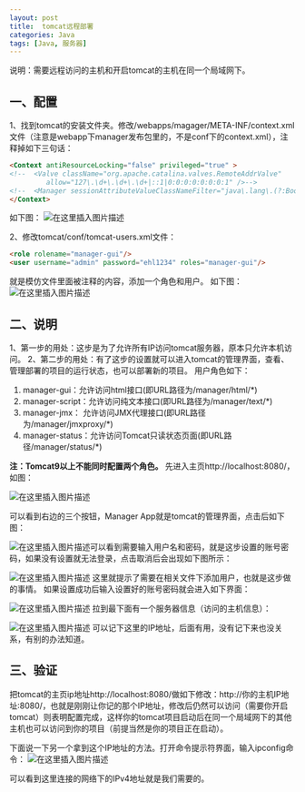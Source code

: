 ```yaml
---
layout: post
title:  tomcat远程部署
categories: Java
tags: [Java, 服务器]
---
```


说明：需要远程访问的主机和开启tomcat的主机在同一个局域网下。

## 一、配置
1、找到tomcat的安装文件夹。修改/webapps/magager/META-INF/context.xml文件（注意是webapp下manager发布包里的，不是conf下的context.xml），注释掉如下三句话：

```html
<Context antiResourceLocking="false" privileged="true" >
<!--  <Valve className="org.apache.catalina.valves.RemoteAddrValve"
         allow="127\.\d+\.\d+\.\d+|::1|0:0:0:0:0:0:0:1" />-->
<!--  <Manager sessionAttributeValueClassNameFilter="java\.lang\.(?:Boolean|Integer|Long|Number|String)|org\.apache\.catalina\.filters\.CsrfPreventionFilter\$LruCache(?:\$1)?|java\.util\.(?:Linked)?HashMap"/>-->
</Context>
```
如下图：
![在这里插入图片描述](https://img-blog.csdnimg.cn/3b4ff833846946d29d53533922540034.png)

2、修改tomcat/conf/tomcat-users.xml文件：

```html
<role rolename="manager-gui"/>
<user username="admin" password="ehl1234" roles="manager-gui"/>
```

就是模仿文件里面被注释的内容，添加一个角色和用户。
如下图：
![在这里插入图片描述](https://img-blog.csdnimg.cn/3047be3e2fbe4b56993e8ae7f99bafd8.png)

## 二、说明
1、第一步的用处：这步是为了允许所有IP访问tomcat服务器，原本只允许本机访问。
2、第二步的用处：有了这步的设置就可以进入tomcat的管理界面，查看、管理部署的项目的运行状态，也可以部署新的项目。
用户角色如下：
1.	manager-gui：允许访问html接口(即URL路径为/manager/html/*)
2.	manager-script：允许访问纯文本接口(即URL路径为/manager/text/*)
3.	manager-jmx： 允许访问JMX代理接口(即URL路径为/manager/jmxproxy/*)
4.	manager-status：允许访问Tomcat只读状态页面(即URL路径/manager/status/*)

**注：Tomcat9以上不能同时配置两个角色。**
先进入主页http://localhost:8080/，如图：
 
![在这里插入图片描述](https://img-blog.csdnimg.cn/ad5cd8579e63462fa7a138e10748b030.png)
 
可以看到右边的三个按钮，Manager App就是tomcat的管理界面，点击后如下图：

![在这里插入图片描述](https://img-blog.csdnimg.cn/c39ce178e42a45f29f393370f02c98ef.png)可以看到需要输入用户名和密码，就是这步设置的账号密码，如果没有设置就无法登录，点击取消后会出现如下图所示：

![在这里插入图片描述](https://img-blog.csdnimg.cn/b66a09e8afcd48089e9d55fe128c476a.png)
这里就提示了需要在相关文件下添加用户，也就是这步做的事情。
如果设置成功后输入设置好的账号密码就会进入如下界面：

![在这里插入图片描述](https://img-blog.csdnimg.cn/dd437e7124984595a30d4d129f672a2b.png)
拉到最下面有一个服务器信息（访问的主机信息）：

![在这里插入图片描述](https://img-blog.csdnimg.cn/d96982abba6c4f11a5f8116f3cabf4d4.png)
可以记下这里的IP地址，后面有用，没有记下来也没关系，有别的办法知道。


## 三、验证

把tomcat的主页ip地址http://localhost:8080/做如下修改：http://你的主机IP地址:8080/，也就是刚刚让你记的那个IP地址，修改后仍然可以访问（需要你开启tomcat）则表明配置完成，这样你的tomcat项目启动后在同一个局域网下的其他主机也可以访问到你的项目（前提当然是你的项目正在启动）。

下面说一下另一个拿到这个IP地址的方法。打开命令提示符界面，输入ipconfig命令：
![在这里插入图片描述](https://img-blog.csdnimg.cn/c8d348d5681446c9b9ed08c3c72d7b54.png?x-oss-process=image/watermark,type_ZmFuZ3poZW5naGVpdGk,shadow_10,text_Q1NETiBAcnNoX3dodQ==,size_20,color_FFFFFF,t_70,g_se,x_16)
 
可以看到这里连接的网络下的IPv4地址就是我们需要的。
